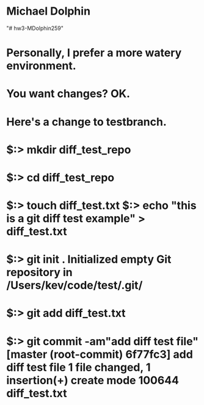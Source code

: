# Michael Dolphin
"# hw3-MDolphin259" 

# Personally, I prefer a more watery environment.

# You want changes?  OK.

# Here's a change to testbranch.

# $:> mkdir diff_test_repo 
# $:> cd diff_test_repo 
# $:> touch diff_test.txt $:> echo "this is a git diff test example" > diff_test.txt 
# $:> git init . Initialized empty Git repository in /Users/kev/code/test/.git/ 
# $:> git add diff_test.txt 
# $:> git commit -am"add diff test file" [master (root-commit) 6f77fc3] add diff test file 1 file changed, 1 insertion(+) create mode 100644 diff_test.txt